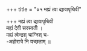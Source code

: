+++
title = "०५ मह्यं त्वा द्यावापृथिवी"

+++
मह्यं त्वा द्यावापृथिवी  
मह्यं देवी सरस्वती ।  
मह्यं त्वेन्द्रश् चाग्निश् च-  
-अहोरात्रे नि यच्छताम् ॥